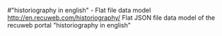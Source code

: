 #"historiography in english" - Flat file data model
http://en.recuweb.com/historiography/
Flat JSON file data model of the recuweb portal "historiography in english"

